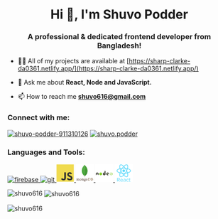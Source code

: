 <h1 align="center">Hi 👋, I'm Shuvo Podder</h1>
<h3 align="center">A professional & dedicated frontend developer from Bangladesh!</h3>

- 👨‍💻 All of my projects are available at [https://sharp-clarke-da0361.netlify.app/](https://sharp-clarke-da0361.netlify.app/)

- 💬 Ask me about **React, Node and JavaScript.**

- 📫 How to reach me **shuvo616@gmail.com**

<h3 align="left">Connect with me:</h3>
<p align="left">
<a href="https://linkedin.com/in/shuvo-podder-911310126" target="blank"><img align="center" src="https://raw.githubusercontent.com/rahuldkjain/github-profile-readme-generator/master/src/images/icons/Social/linked-in-alt.svg" alt="shuvo-podder-911310126" height="30" width="40" /></a>
<a href="https://fb.com/shuvo.podder" target="blank"><img align="center" src="https://raw.githubusercontent.com/rahuldkjain/github-profile-readme-generator/master/src/images/icons/Social/facebook.svg" alt="shuvo.podder" height="30" width="40" /></a>
</p>

<h3 align="left">Languages and Tools:</h3>
<p align="left"> <a href="https://firebase.google.com/" target="_blank" rel="noreferrer"> <img src="https://www.vectorlogo.zone/logos/firebase/firebase-icon.svg" alt="firebase" width="40" height="40"/> </a> <a href="https://git-scm.com/" target="_blank" rel="noreferrer"> <img src="https://www.vectorlogo.zone/logos/git-scm/git-scm-icon.svg" alt="git" width="40" height="40"/> </a> <a href="https://developer.mozilla.org/en-US/docs/Web/JavaScript" target="_blank" rel="noreferrer"> <img src="https://raw.githubusercontent.com/devicons/devicon/master/icons/javascript/javascript-original.svg" alt="javascript" width="40" height="40"/> </a> <a href="https://www.mongodb.com/" target="_blank" rel="noreferrer"> <img src="https://raw.githubusercontent.com/devicons/devicon/master/icons/mongodb/mongodb-original-wordmark.svg" alt="mongodb" width="40" height="40"/> </a> <a href="https://nodejs.org" target="_blank" rel="noreferrer"> <img src="https://raw.githubusercontent.com/devicons/devicon/master/icons/nodejs/nodejs-original-wordmark.svg" alt="nodejs" width="40" height="40"/> </a> <a href="https://reactjs.org/" target="_blank" rel="noreferrer"> <img src="https://raw.githubusercontent.com/devicons/devicon/master/icons/react/react-original-wordmark.svg" alt="react" width="40" height="40"/> </a> </p>

<p><img align="left" src="https://github-readme-stats.vercel.app/api/top-langs?username=shuvo616&show_icons=true&locale=en&layout=compact" alt="shuvo616" /></p>

<p>&nbsp;<img align="center" src="https://github-readme-stats.vercel.app/api?username=shuvo616&show_icons=true&locale=en" alt="shuvo616" /></p>

<p><img align="center" src="https://github-readme-streak-stats.herokuapp.com/?user=shuvo616&" alt="shuvo616" /></p>
